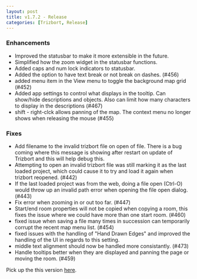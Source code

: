 ```yaml
---
layout: post
title: v1.7.2 - Release
categories: [Trizbort, Release]
---
```


### Enhancements
- Improved the statusbar to make it more extensible in the future.
- Simplified how the zoom widget in the statusbar functions.
- Added caps and num lock indicators to statusbar.
- Added the option to have text break or not break on dashes. (#456)
- added menu item in the View menu to toggle the background map grid (#452)
- Added app settings to control what displays in the tooltip. Can show/hide descriptions and objects. Also can limit how many characters to display in the descriptions (#467)
- shift - right-clck allows panning of the map. The context menu no longer shows when releasing the mouse (#455)


### Fixes

- Add filename to the invalid trizbort file on open of file. There is a bug coming where this message is showing after restart on update of Trizbort and this will help debug this.
- Attempting to open an invalid trizbort file was still marking it as the last loaded project, which could cause it to try and load it again when trizbort reopened. (#442)
- If the last loaded project was from the web, doing a file open (Ctrl-O) would throw up an invalid path error when opening the file open dialog. (#443)
- Fix error when zooming in or out too far. (#447)
- Start/end room properties will not be copied when copying a room, this fixes the issue where we could have more than one start room. (#460)
- fixed issue when saving a file many times in succession can temporarily corrupt the recent map menu list. (#454)
- fixed issues with the handling of "Hand Drawn Edges" and improved the handling of the UI in regards to this setting.
- middle text alignment should now be handled more consistantly. (#473)
- Handle tooltips better when they are displayed and panning the page or moving the room. (#459)
                        

Pick up the this version [here](https://github.com/JasonLautzenheiser/trizbort/releases/tag/v1.7.2).
<!--more-->

